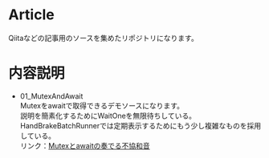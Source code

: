 # Article
Qiitaなどの記事用のソースを集めたリポジトリになります。

# 内容説明
* 01_MutexAndAwait  
Mutexをawaitで取得できるデモソースになります。  
説明を簡素化するためにWaitOneを無限待ちしている。  
HandBrakeBatchRunnerでは定期表示するためにもう少し複雑なものを採用している。  
リンク：[Mutexとawaitの奏でる不協和音](https://qiita.com/Suzumebati/items/39443d9ee801280abc55)
